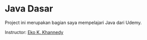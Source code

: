 # Java Dasar

Project ini merupakan bagian saya mempelajari Java dari Udemy.

Instructor: [Eko K. Khannedy](https://github.com/khannedy)
